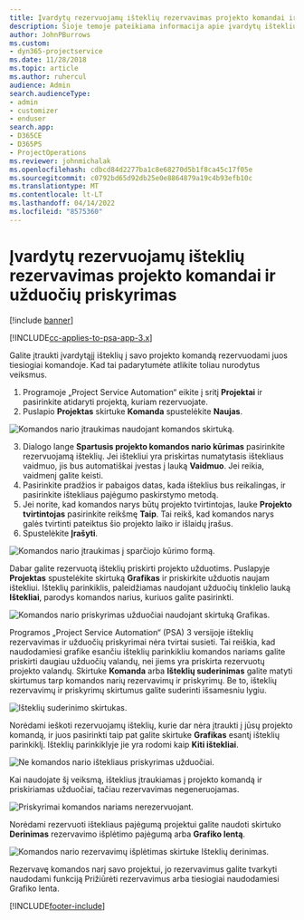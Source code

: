 ```yaml
---
title: Įvardytų rezervuojamų išteklių rezervavimas projekto komandai ir užduočių priskyrimas
description: Šioje temoje pateikiama informacija apie įvardytų išteklių rezervavimą projektų komandoms ir jų priskyrimą užduotims.
author: JohnPBurrows
ms.custom:
- dyn365-projectservice
ms.date: 11/28/2018
ms.topic: article
ms.author: ruhercul
audience: Admin
search.audienceType:
- admin
- customizer
- enduser
search.app:
- D365CE
- D365PS
- ProjectOperations
ms.reviewer: johnmichalak
ms.openlocfilehash: cdbcd84d2277ba1c8e68270d5b1f8ca45c17f05e
ms.sourcegitcommit: c0792bd65d92db25e0e8864879a19c4b93efb10c
ms.translationtype: MT
ms.contentlocale: lt-LT
ms.lasthandoff: 04/14/2022
ms.locfileid: "8575360"
---
```

# <a name="book-named-bookable-resources-to-a-project-team-and-assign-tasks"></a>Įvardytų rezervuojamų išteklių rezervavimas projekto komandai ir užduočių priskyrimas 

[!include [banner](../includes/psa-now-project-operations.md)]

[!INCLUDE[cc-applies-to-psa-app-3.x](../includes/cc-applies-to-psa-app-3x.md)]

Galite įtraukti įvardytąjį išteklių į savo projekto komandą rezervuodami juos tiesiogiai komandoje. Kad tai padarytumėte atlikite toliau nurodytus veiksmus.

1. Programoje „Project Service Automation“ eikite į sritį **Projektai** ir pasirinkite atidaryti projektą, kuriam rezervuojate.
2. Puslapio **Projektas** skirtuke **Komanda** spustelėkite **Naujas**. 

![Komandos nario įtraukimas naudojant komandos skirtuką.](media/RM-how-to-1.png)

3. Dialogo lange **Spartusis projekto komandos nario kūrimas** pasirinkite rezervuojamą išteklių. Jei ištekliui yra priskirtas numatytasis ištekliaus vaidmuo, jis bus automatiškai įvestas į lauką **Vaidmuo**. Jei reikia, vaidmenį galite keisti. 
4. Pasirinkite pradžios ir pabaigos datas, kada išteklius bus reikalingas, ir pasirinkite ištekliaus pajėgumo paskirstymo metodą. 
5. Jei norite, kad komandos narys būtų projekto tvirtintojas, lauke **Projekto tvirtintojas** pasirinkite reikšmę **Taip**. Tai reikš, kad komandos narys galės tvirtinti pateiktus šio projekto laiko ir išlaidų įrašus. 
6. Spustelėkite **Įrašyti**.

![Komandos nario įtraukimas į sparčiojo kūrimo formą.](media/RM-how-to-2.png)


Dabar galite rezervuotą išteklių priskirti projekto užduotims. Puslapyje **Projektas** spustelėkite skirtuką **Grafikas** ir priskirkite užduotis naujam ištekliui. Išteklių parinkiklis, paleidžiamas naudojant užduočių tinklelio lauką **Ištekliai**, parodys komandos narius, kuriuos galite pasirinkti.

![Komandos nario priskyrimas užduočiai naudojant skirtuką Grafikas.](media/RM-how-to-3.png)

Programos „Project Service Automation“ (PSA) 3 versijoje išteklių rezervavimas ir užduočių priskyrimai nėra tvirtai susieti. Tai reiškia, kad naudodamiesi grafike esančiu išteklių parinkikliu komandos nariams galite priskirti daugiau užduočių valandų, nei jiems yra priskirta rezervuotų projekto valandų.
Skirtuke **Komanda** arba **Išteklių suderinimas** galite matyti skirtumus tarp komandos narių rezervavimų ir priskyrimų. Be to, išteklių rezervavimų ir priskyrimų skirtumus galite suderinti išsamesniu lygiu.

![Išteklių suderinimo skirtukas.](media/RM-how-to-4.png)

Norėdami ieškoti rezervuojamų išteklių, kurie dar nėra įtraukti į jūsų projekto komandą, ir juos pasirinkti taip pat galite skirtuke **Grafikas** esantį išteklių parinkiklį. Išteklių parinkiklyje jie yra rodomi kaip **Kiti ištekliai**.

![Ne komandos nario ištekliaus priskyrimas užduočiai.](media/RM-how-to-5.png)

Kai naudojate šį veiksmą, išteklius įtraukiamas į projekto komandą ir priskiriamas užduočiai, tačiau rezervavimas negeneruojamas.

![Priskyrimai komandos nariams nerezervuojant.](media/RM-how-to-6.png)

Norėdami rezervuoti ištekliaus pajėgumą projektui galite naudoti skirtuko **Derinimas** rezervavimo išplėtimo pajėgumą arba **Grafiko lentą**.

![Komandos nario rezervavimų išplėtimas skirtuke Išteklių derinimas.](media/RM-how-to-7.png)

Rezervavę komandos narį savo projektui, jo rezervavimus galite tvarkyti naudodami funkciją Prižiūrėti rezervavimus arba tiesiogiai naudodamiesi Grafiko lenta.


[!INCLUDE[footer-include](../includes/footer-banner.md)]
